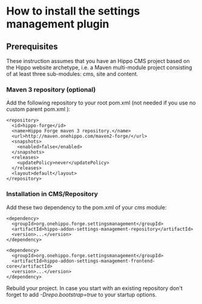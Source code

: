 <!--
  Copyright 2013 Hippo B.V. (http://www.onehippo.com)

  Licensed under the Apache License, Version 2.0 (the "License");
  you may not use this file except in compliance with the License.
  You may obtain a copy of the License at

   http://www.apache.org/licenses/LICENSE-2.0

  Unless required by applicable law or agreed to in writing, software
  distributed under the License is distributed on an "AS IS" BASIS,
  WITHOUT WARRANTIES OR CONDITIONS OF ANY KIND, either express or implied.
  See the License for the specific language governing permissions and
  limitations under the License.
  -->
# How to install the settings management plugin

## Prerequisites

These instruction assumes that you have an Hippo CMS project based on the Hippo website archetype, i.e. a Maven multi-module project
consisting of at least three sub-modules: cms, site and content.

### Maven 3 repository (optional)
Add the following repository to your root pom.xml (not needed if you use no custom parent pom.xml ):

```
<repository>
  <id>hippo-forge</id>
  <name>Hippo Forge maven 3 repository.</name>
  <url>http://maven.onehippo.com/maven2-forge/</url>
  <snapshots>
    <enabled>false</enabled>
  </snapshots>
  <releases>
    <updatePolicy>never</updatePolicy>
  </releases>
  <layout>default</layout>
</repository>
```


### Installation in CMS/Repository

Add these two dependency to the pom.xml of your *cms* module:

```
<dependency>
  <groupId>org.onehippo.forge.settingsmanagement</groupId>
  <artifactId>hippo-addon-settings-management-repository</artifactId>
  <version>...</version>
</dependency>

<dependency>
  <groupId>org.onehippo.forge.settingsmanagement</groupId>
  <artifactId>hippo-addon-settings-management-frontend-core</artifactId>
  <version>...</version>
</dependency>

```

Rebuild your project. In case you start with an existing repository don't forget to add *-Drepo.bootstrap=true*
to your startup options.